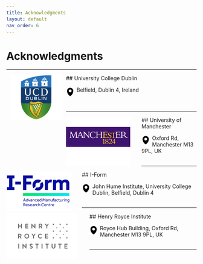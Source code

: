 ```yaml
---
title: Acknowledgments
layout: default
nav_order: 6
---
```



# Acknowledgments

---
<img align="left" width="140" style="padding-right:9px;padding-left:9px" src="images/UCD.png"/>
## University College Dublin

<img align="left"  width="22" style="padding-right:6px;padding-top:3px" src="svgs/adress.svg"> Belfield, Dublin 4, Ireland<br> 
<br>
<br>


---
<img align="left" width="170" style="padding-right:30px;" src="images/UoM.png"/>
## University of Manchester

<img align="left"  width="22" style="padding-right:6px;padding-top:3px" src="svgs/adress.svg">  Oxford Rd, Manchester M13 9PL, UK<br> 
<br> 

---
<img align="left" width="170" style="padding-right:30px" src="images/iform.png"/>
## I-Form

<img align="left"  width="22" style="padding-right:6px;padding-top:3px" src="svgs/adress.svg">  John Hume Institute, University College Dublin, Belfield, Dublin 4<br> 
<br> 

---
<img align="left" width="190" style="padding-right:30px" src="images/hrinstitute.png"/>
## Henry Royce Institute

<img align="left"  width="22" style="padding-right:6px;padding-top:3px" src="svgs/adress.svg">  Royce Hub Building, Oxford Rd, Manchester M13 9PL, UK<br> 
<br> 

---
<br>
<br>